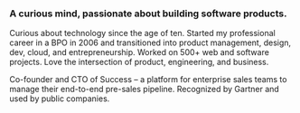 ### A curious mind, passionate about building software products.

Curious about technology since the age of ten. Started my professional career in a BPO in 2006 and transitioned into product management, design, dev, cloud, and entrepreneurship. Worked on 500+ web and software projects. Love the intersection of product, engineering, and business.

Co-founder and CTO of Success – a platform for enterprise sales teams to manage their end-to-end pre-sales pipeline. Recognized by Gartner and used by public companies.
